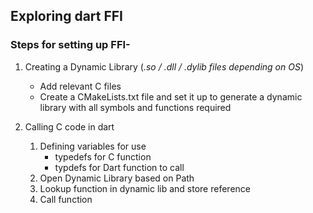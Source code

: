 ## Exploring dart FFI

### Steps for setting up FFI-

1. Creating a Dynamic Library (*.so / .dll / .dylib files depending on OS*)
    - Add relevant C files
    - Create a CMakeLists.txt file and set it up to generate a dynamic library with all symbols and functions required

2. Calling C code in dart
    1. Defining variables for use
        - typedefs for C function
        - typdefs for Dart function to call
    2. Open Dynamic Library based on Path
    3. Lookup function in dynamic lib and store reference
    4. Call function